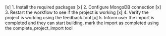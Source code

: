 [x] 1. Install the required packages
[x] 2. Configure MongoDB connection
[x] 3. Restart the workflow to see if the project is working
[x] 4. Verify the project is working using the feedback tool
[x] 5. Inform user the import is completed and they can start building, mark the import as completed using the complete_project_import tool